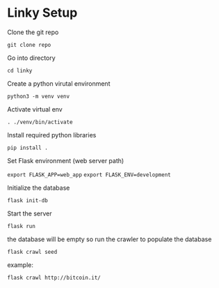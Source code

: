# Linky Setup

Clone the git repo

`git clone repo`

Go into directory

`cd linky`

Create a python virutal environment

`python3 -m venv venv`

Activate virtual env

`. ./venv/bin/activate`

Install required python libraries

`pip install .`

Set Flask environment (web server path)

`export FLASK_APP=web_app`
`export FLASK_ENV=development`

Initialize the database

`flask init-db`

Start the server

`flask run`

the database will be empty so run the crawler to populate the database

`flask crawl seed`

example:

`flask crawl http://bitcoin.it/`
